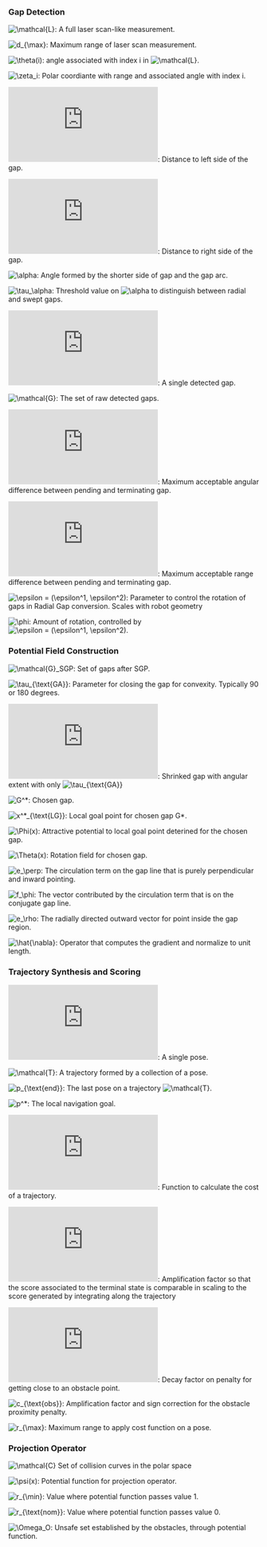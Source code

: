 ### Gap Detection

![\mathcal{L}](https://latex.codecogs.com/svg.latex?\mathcal{L}): 
A full laser scan-like measurement.

![d_{\max}](https://latex.codecogs.com/svg.latex?d_{\max}): 
Maximum range of laser scan measurement.

![\theta(i)](https://latex.codecogs.com/svg.latex?\theta(i)):
angle associated with index i in ![\mathcal{L}](https://latex.codecogs.com/svg.latex?\mathcal{L(i)}).


![\zeta_i](https://latex.codecogs.com/svg.latex?\zeta_i):
Polar coordiante with range and associated angle with index i.

![l_l](https://latex.codecogs.com/svg.latex?l_l): 
Distance to left side of the gap.

![l_r](https://latex.codecogs.com/svg.latex?l_r): 
Distance to right side of the gap.

![\alpha](https://latex.codecogs.com/svg.latex?\alpha): 
Angle formed by the shorter side of gap and the gap arc.

![\tau_\alpha](https://latex.codecogs.com/svg.latex?\tau_\alpha): 
Threshold value on ![\alpha](https://latex.codecogs.com/svg.latex?\alpha)
to distinguish between radial and swept gaps.

![G](https://latex.codecogs.com/svg.latex?G): 
A single detected gap.

![\mathcal{G}](https://latex.codecogs.com/svg.latex?\mathcal{G}): 
The set of raw detected gaps.

![c_a](https://latex.codecogs.com/svg.latex?c_a): 
Maximum acceptable angular difference between pending
and terminating gap.

![c_d](https://latex.codecogs.com/svg.latex?c_d): 
Maximum acceptable range difference between pending
and terminating gap.

![\epsilon = (\epsilon^1, \epsilon^2)](https://latex.codecogs.com/svg.latex?\epsilon=(\epsilon^1,\epsilon^2)): 
Parameter to control the rotation of gaps in Radial Gap conversion. Scales
with robot geometry

![\phi](https://latex.codecogs.com/svg.latex?\phi): 
Amount of rotation, controlled by ![\epsilon = (\epsilon^1, \epsilon^2)](https://latex.codecogs.com/svg.latex?\epsilon=(\epsilon^1,\epsilon^2)).

### Potential Field Construction

![\mathcal{G}_SGP](https://latex.codecogs.com/svg.latex?\mathcal{G}_{\text{SGP}}): 
Set of gaps after SGP.

![\tau_{\text{GA}}](https://latex.codecogs.com/svg.latex?\tau_{\text{GA}}): 
Parameter for closing the gap for convexity. Typically 90 or 180 degrees.

![G'](https://latex.codecogs.com/svg.latex?G'): 
Shrinked gap with angular extent with only ![\tau_{\text{GA}}](https://latex.codecogs.com/svg.latex?\tau_{\text{GA}})

![G^*](https://latex.codecogs.com/svg.latex?G^*): 
Chosen gap.

![x^*_{\text{LG}}](https://latex.codecogs.com/svg.latex?x^*_{\text{LG}}):
Local goal point for chosen gap G*.

![\Phi(x)](https://latex.codecogs.com/svg.latex?\Phi(x)):
Attractive potential to local goal point deterined for the chosen gap. 

![\Theta(x)](https://latex.codecogs.com/svg.latex?\Theta(x)):
Rotation field for chosen gap.

![e_\perp](https://latex.codecogs.com/svg.latex?e_\perp):
The circulation term on the gap line that is purely
perpendicular and inward pointing.

![f_\phi](https://latex.codecogs.com/svg.latex?f_\phi):
The vector contributed by the circulation term that is
on the conjugate gap line. 

![e_\rho](https://latex.codecogs.com/svg.latex?e_\rho):
The radially directed outward vector for point inside the gap region.

![\hat{\nabla}](https://latex.codecogs.com/svg.latex?\hat{\nabla}):
Operator that computes the gradient and normalize to unit length.

### Trajectory Synthesis and Scoring
![p](https://latex.codecogs.com/svg.latex?p):
A single pose.

![\mathcal{T}](https://latex.codecogs.com/svg.latex?\mathcal{T}):
A trajectory formed by a collection of a pose.

![p_{\text{end}}](https://latex.codecogs.com/svg.latex?p_{\text{end}}):
The last pose on a trajectory ![\mathcal{T}](https://latex.codecogs.com/svg.latex?\mathcal{T}).

![p^*](https://latex.codecogs.com/svg.latex?p^*):
The local navigation goal. 

![J](https://latex.codecogs.com/svg.latex?J):
Function to calculate the cost of a trajectory.

![w_1](https://latex.codecogs.com/svg.latex?w_1):
Amplification factor so that the score associated to the terminal state is comparable in scaling to the score generated by integrating along the trajectory

![w_2](https://latex.codecogs.com/svg.latex?w_2):
Decay factor on penalty for getting close to an obstacle point.

![c_{\text{obs}}](https://latex.codecogs.com/svg.latex?c_{\text{obs}}):
Amplification factor and sign correction for the obstacle proximity penalty.

![r_{\max}](https://latex.codecogs.com/svg.latex?r_{\max}):
Maximum range to apply cost function on a pose. 



### Projection Operator

![\mathcal{C}](https://latex.codecogs.com/svg.latex?\mathcal{C})
Set of collision curves in the polar space

![\psi(x)](https://latex.codecogs.com/svg.latex?\psi(x)):
Potential function for projection operator.

![r_{\min}](https://latex.codecogs.com/svg.latex?r_{\min}):
Value where potential function passes value 1.

![r_{\text{nom}}](https://latex.codecogs.com/svg.latex?r_{\text{nom}):
Value where potential function passes value 0.

![\Omega_O](https://latex.codecogs.com/svg.latex?\Omega_O):
Unsafe set established by the obstacles, through potential function.

